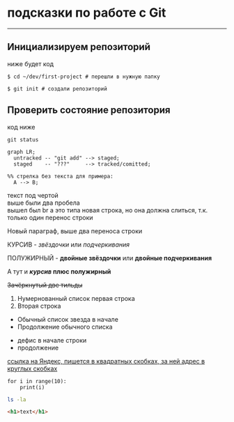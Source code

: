 # подсказки по работе с Git
---

## Инициализируем репозиторий
ниже будет код
```
$ cd ~/dev/first-project # перешли в нужную папку

$ git init # создали репозиторий
```
## Проверить состояние репозитория 
код ниже

`git status`


```mermaid
graph LR;
  untracked -- "git add" --> staged;
  staged    -- "???"     --> tracked/comitted;

%% стрелка без текста для примера: 
  A --> B;
```


текст под чертой  
выше были два пробела <br>
вышел был br
а это типа новая строка, но она должна слиться, т.к. только один перенос строки

Новый параграф, выше два переноса строки


КУРСИВ - *звёздочки* или _подчеркивания_

ПОЛУЖИРНЫЙ - **двойные звёздочки** или __двойные подчеркивания__

А тут и **_курсив_ плюс полужирный**

~~Зачёркнутый две тильды~~

1. Нумернованный список первая строка
2. Вторая строка

* Обычный список звезда в начале
* Продолжение обычного списка

- дефис в начале строки
- продолжение

[ссылка на Яндекс, пишется в квадратных скобках, за ней адрес в круглых скобках](ya.ru "Это ссылка на яндекс")


```
for i in range(10):
    print(i)
```
```bash
ls -la
```
```html
<h1>text</h1>
```
 


